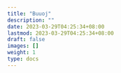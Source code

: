 ```yaml
---
title: "Buuoj"
description: ""
date: 2023-03-29T04:25:34+08:00
lastmod: 2023-03-29T04:25:34+08:00
draft: false
images: []
weight: 1
type: docs
---
```

